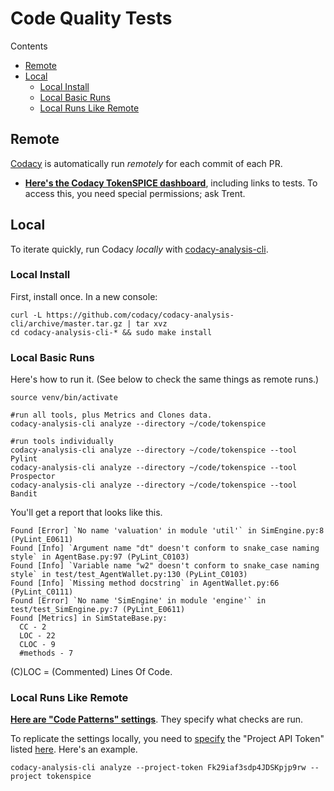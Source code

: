 # Code Quality Tests

 Contents

- [Remote](#remote)
- [Local](#local)
  - [Local Install](#local-install)
  - [Local Basic Runs](#local-basic-runs)
  - [Local Runs Like Remote](#local-runs-like-remote)

## Remote

[Codacy](https://www.codacy.com) is automatically run _remotely_ for each commit of each PR.
- **[Here's the Codacy TokenSPICE dashboard](https://app.codacy.com/gh/tokenspice/tokenspice/dashboard?branch=main)**, including links to tests. To access this, you need special permissions; ask Trent.

## Local

To iterate quickly, run Codacy _locally_ with [codacy-analysis-cli](https://github.com/codacy/codacy-analysis-cli).

### Local Install

First, install once. In a new console:

```console
curl -L https://github.com/codacy/codacy-analysis-cli/archive/master.tar.gz | tar xvz
cd codacy-analysis-cli-* && sudo make install
```

### Local Basic Runs

Here's how to run it. (See below to check the same things as remote runs.)

```console
source venv/bin/activate

#run all tools, plus Metrics and Clones data.
codacy-analysis-cli analyze --directory ~/code/tokenspice

#run tools individually
codacy-analysis-cli analyze --directory ~/code/tokenspice --tool Pylint
codacy-analysis-cli analyze --directory ~/code/tokenspice --tool Prospector
codacy-analysis-cli analyze --directory ~/code/tokenspice --tool Bandit
```

You'll get a report that looks like this.

```console
Found [Error] `No name 'valuation' in module 'util'` in SimEngine.py:8 (PyLint_E0611)
Found [Info] `Argument name "dt" doesn't conform to snake_case naming style` in AgentBase.py:97 (PyLint_C0103)
Found [Info] `Variable name "w2" doesn't conform to snake_case naming style` in test/test_AgentWallet.py:130 (PyLint_C0103)
Found [Info] `Missing method docstring` in AgentWallet.py:66 (PyLint_C0111)
Found [Error] `No name 'SimEngine' in module 'engine'` in test/test_SimEngine.py:7 (PyLint_E0611)
Found [Metrics] in SimStateBase.py:
  CC - 2
  LOC - 22
  CLOC - 9
  #methods - 7
```

(C)LOC = (Commented) Lines Of Code.

### Local Runs Like Remote

**[Here are "Code Patterns" settings](https://app.codacy.com/gh/tokenspice/tokenspice/patterns/list)**. They specify what checks are run.

To replicate the settings locally, you need to [specify](https://github.com/codacy/codacy-analysis-cli#project-token) the "Project API Token" listed [here](https://app.codacy.com/gh/tokenspice/tokenspice/settings/integrations). Here's an example. 
```console
codacy-analysis-cli analyze --project-token Fk29iaf3sdp4JDSKpjp9rw --project tokenspice
```

